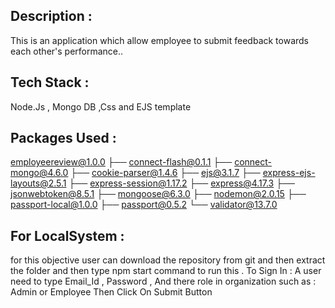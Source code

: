## Description :
This is an application which allow employee to submit feedback towards each other's performance..
## Tech Stack :
 Node.Js , Mongo DB ,Css  and EJS template 
 ## Packages Used :
employeereview@1.0.0
├── connect-flash@0.1.1
├── connect-mongo@4.6.0
├── cookie-parser@1.4.6
├── ejs@3.1.7
├── express-ejs-layouts@2.5.1
├── express-session@1.17.2
├── express@4.17.3
├── jsonwebtoken@8.5.1
├── mongoose@6.3.0
├── nodemon@2.0.15
├── passport-local@1.0.0
├── passport@0.5.2
└── validator@13.7.0
 ## For LocalSystem :
for this objective user can download the repository from git and then extract the folder and then type npm start command to run this .
To Sign In :
A user need to type Email_Id , Password , And there role in organization such as : Admin or Employee
Then Click On Submit Button